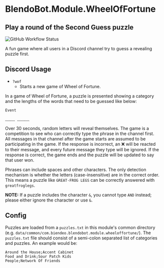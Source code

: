 # BlendoBot.Module.WheelOfFortune
## Play a round of the Second Guess puzzle
![GitHub Workflow Status](https://img.shields.io/github/workflow/status/BlendoBot/BlendoBot.Module.WheelOfFortune/Tests)

A fun game where all users in a Discord channel try to guess a revealing puzzle first.

## Discord Usage
- `?wof`
  - Starts a new game of Wheel of Fortune.

In a game of Wheel of Fortune, a puzzle is presented showing a category and the lengths of the words that need to be guessed like below:
```
Event

˷˷˷˷˷˷˷˷ ˷˷˷˷˷˷˷˷˷˷
```
Over 30 seconds, random letters will reveal themselves. The game is a competition to see who can correctly type the phrase in the channel first. All messages in that channel after the game starts are assumed to be participating in the game. If the response is incorrect, an ❌ will be reacted to their message, and every future message they type will be ignored. If the response is correct, the game ends and the puzzle will be updated to say that user won.

Phrases can include spaces and other characters. The only detection mechanism is whether the letters (case-insensitive) are in the correct order. This means a puzzle like `GREAT-FROG LEGS` can be correctly answered with `greatfroglegs`.

**NOTE:** If a puzzle includes the character `&`, you cannot type `AND` instead; please either ignore the character or use `&`.

## Config
Puzzles are loaded from a `puzzles.txt` in this module's common directory (e.g. `data/common/com.biendeo.blendobot.module.wheeloffortune/`). The `puzzles.txt` file should consist of a semi-colon separated list of categories and puzzles. An example would be:
```
Around the House;Accent Cabinet
Food and Drink;Sour Patch Kids
People;Network Of Friends
```